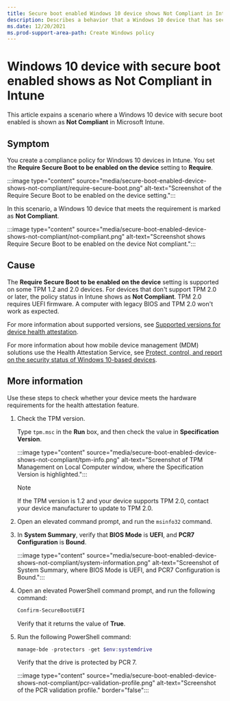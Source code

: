 ```yaml
---
title: Secure boot enabled Windows 10 device shows Not Compliant in Intune
description: Describes a behavior that a Windows 10 device that has secure boot enabled is displayed as Not Compliant in Intune.
ms.date: 12/20/2021
ms.prod-support-area-path: Create Windows policy
---
```

# Windows 10 device with secure boot enabled shows as Not Compliant in Intune

This article expains a scenario where a Windows 10 device with secure boot enabled is shown as **Not Compliant** in Microsoft Intune.

## Symptom

You create a compliance policy for Windows 10 devices in Intune. You set the **Require Secure Boot to be enabled on the device** setting to **Require**.

:::image type="content" source="media/secure-boot-enabled-device-shows-not-compliant/require-secure-boot.png" alt-text="Screenshot of the Require Secure Boot to be enabled on the device setting.":::

In this scenario, a Windows 10 device that meets the requirement is marked as **Not Compliant**.

:::image type="content" source="media/secure-boot-enabled-device-shows-not-compliant/not-compliant.png" alt-text="Screenshot shows Require Secure Boot to be enabled on the device Not compliant.":::

## Cause

The **Require Secure Boot to be enabled on the device** setting is supported on some TPM 1.2 and 2.0 devices. For devices that don't support TPM 2.0 or later, the policy status in Intune shows as **Not Compliant**. TPM 2.0 requires UEFI firmware. A computer with legacy BIOS and TPM 2.0 won't work as expected.

For more information about supported versions, see [Supported versions for device health attestation](/windows/security/information-protection/tpm/trusted-platform-module-overview#supported-versions-for-device-health-attestation).

For more information about how mobile device management (MDM) solutions use the Health Attestation Service, see [Protect, control, and report on the security status of Windows 10-based devices](/windows/security/threat-protection/protect-high-value-assets-by-controlling-the-health-of-windows-10-based-devices#protect-control-and-report-on-the-security-status-of-windows-10-based-devices).

## More information

Use these steps to check whether your device meets the hardware requirements for the health attestation feature.

1. Check the TPM version.

    Type `tpm.msc` in the **Run** box, and then check the value in **Specification Version**.

    :::image type="content" source="media/secure-boot-enabled-device-shows-not-compliant/tpm-info.png" alt-text="Screenshot of TPM Management on Local Computer window, where the Specification Version is highlighted.":::

    > [!NOTE]
    > If the TPM version is 1.2 and your device supports TPM 2.0, contact your device manufacturer to update to TPM 2.0.

2. Open an elevated command prompt, and run the `msinfo32` command.

3. In **System Summary**, verify that **BIOS Mode** is **UEFI**, and **PCR7 Configuration** is **Bound**.

    :::image type="content" source="media/secure-boot-enabled-device-shows-not-compliant/system-information.png" alt-text="Screenshot of System Summary, where BIOS Mode is UEFI, and PCR7 Configuration is Bound.":::

4. Open an elevated PowerShell command prompt, and run the following command:

    ```powershell
    Confirm-SecureBootUEFI
    ```

    Verify that it returns the value of **True**.

5. Run the following PowerShell command:

    ```powershell
    manage-bde -protectors -get $env:systemdrive
    ```

    Verify that the drive is protected by PCR 7.

    :::image type="content" source="media/secure-boot-enabled-device-shows-not-compliant/pcr-validation-profile.png" alt-text="Screenshot of the PCR validation profile." border="false":::
